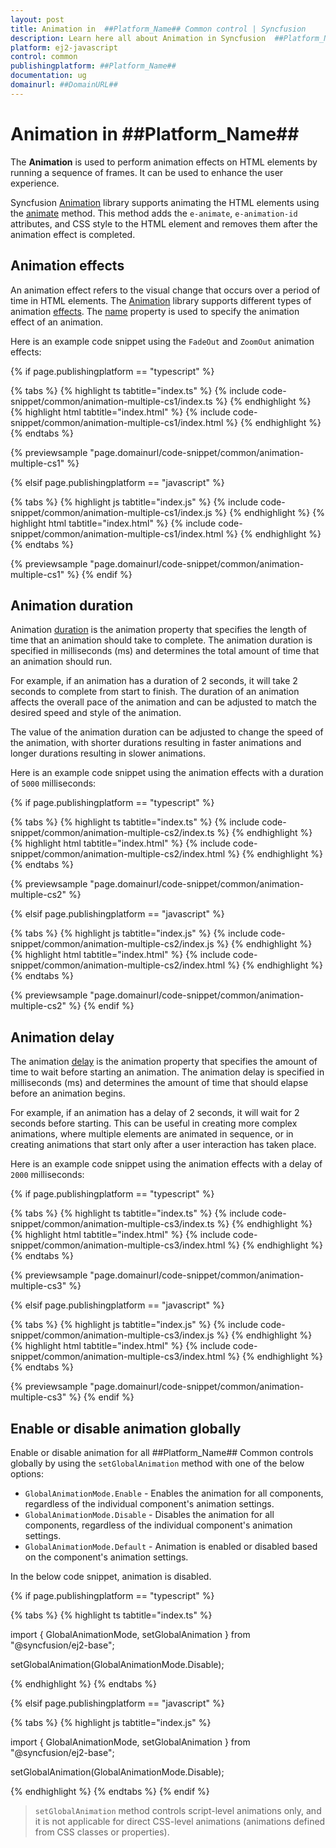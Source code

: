 ```yaml
---
layout: post
title: Animation in  ##Platform_Name## Common control | Syncfusion
description: Learn here all about Animation in Syncfusion  ##Platform_Name##  Common control of Syncfusion Essential JS 2 and more.
platform: ej2-javascript
control: common
publishingplatform: ##Platform_Name##
documentation: ug
domainurl: ##DomainURL##
---
```


# Animation in ##Platform_Name##

The **Animation** is used to perform animation effects on HTML elements by running a sequence of frames. It can be used to enhance the user experience.

Syncfusion [Animation](https://ej2.syncfusion.com/documentation/api/base/animation/) library supports animating the HTML elements using the [animate](../api/base/animation/#animate) method. This method adds the `e-animate`, `e-animation-id` attributes, and CSS style to the HTML element and removes them after the animation effect is completed.

## Animation effects

An animation effect refers to the visual change that occurs over a period of time in HTML elements. The [Animation](https://ej2.syncfusion.com/documentation/api/base/animation/) library supports different types of animation [effects](https://ej2.syncfusion.com/documentation/api/base/effect/#effect). The [name](https://ej2.syncfusion.com/documentation/api/base/animation/#name) property is used to specify the animation effect of an animation.

Here is an example code snippet using the `FadeOut` and `ZoomOut` animation effects:

{% if page.publishingplatform == "typescript" %}

 {% tabs %}
{% highlight ts tabtitle="index.ts" %}
{% include code-snippet/common/animation-multiple-cs1/index.ts %}
{% endhighlight %}
{% highlight html tabtitle="index.html" %}
{% include code-snippet/common/animation-multiple-cs1/index.html %}
{% endhighlight %}
{% endtabs %}
        
{% previewsample "page.domainurl/code-snippet/common/animation-multiple-cs1" %}

{% elsif page.publishingplatform == "javascript" %}

{% tabs %}
{% highlight js tabtitle="index.js" %}
{% include code-snippet/common/animation-multiple-cs1/index.js %}
{% endhighlight %}
{% highlight html tabtitle="index.html" %}
{% include code-snippet/common/animation-multiple-cs1/index.html %}
{% endhighlight %}
{% endtabs %}

{% previewsample "page.domainurl/code-snippet/common/animation-multiple-cs1" %}
{% endif %}

## Animation duration

Animation [duration](https://ej2.syncfusion.com/documentation/api/base/animation/#duration) is the animation property that specifies the length of time that an animation should take to complete. The animation duration is specified in milliseconds (ms) and determines the total amount of time that an animation should run.

For example, if an animation has a duration of 2 seconds, it will take 2 seconds to complete from start to finish. The duration of an animation affects the overall pace of the animation and can be adjusted to match the desired speed and style of the animation.

The value of the animation duration can be adjusted to change the speed of the animation, with shorter durations resulting in faster animations and longer durations resulting in slower animations.

Here is an example code snippet using the animation effects with a duration of `5000` milliseconds:

{% if page.publishingplatform == "typescript" %}

 {% tabs %}
{% highlight ts tabtitle="index.ts" %}
{% include code-snippet/common/animation-multiple-cs2/index.ts %}
{% endhighlight %}
{% highlight html tabtitle="index.html" %}
{% include code-snippet/common/animation-multiple-cs2/index.html %}
{% endhighlight %}
{% endtabs %}
        
{% previewsample "page.domainurl/code-snippet/common/animation-multiple-cs2" %}

{% elsif page.publishingplatform == "javascript" %}

{% tabs %}
{% highlight js tabtitle="index.js" %}
{% include code-snippet/common/animation-multiple-cs2/index.js %}
{% endhighlight %}
{% highlight html tabtitle="index.html" %}
{% include code-snippet/common/animation-multiple-cs2/index.html %}
{% endhighlight %}
{% endtabs %}

{% previewsample "page.domainurl/code-snippet/common/animation-multiple-cs2" %}
{% endif %}

## Animation delay

The animation [delay](https://ej2.syncfusion.com/documentation/api/base/animation/#delay) is the animation property that specifies the amount of time to wait before starting an animation. The animation delay is specified in milliseconds (ms) and determines the amount of time that should elapse before an animation begins.

For example, if an animation has a delay of 2 seconds, it will wait for 2 seconds before starting. This can be useful in creating more complex animations, where multiple elements are animated in sequence, or in creating animations that start only after a user interaction has taken place.

Here is an example code snippet using the animation effects with a delay of `2000` milliseconds:

{% if page.publishingplatform == "typescript" %}

 {% tabs %}
{% highlight ts tabtitle="index.ts" %}
{% include code-snippet/common/animation-multiple-cs3/index.ts %}
{% endhighlight %}
{% highlight html tabtitle="index.html" %}
{% include code-snippet/common/animation-multiple-cs3/index.html %}
{% endhighlight %}
{% endtabs %}
        
{% previewsample "page.domainurl/code-snippet/common/animation-multiple-cs3" %}

{% elsif page.publishingplatform == "javascript" %}

{% tabs %}
{% highlight js tabtitle="index.js" %}
{% include code-snippet/common/animation-multiple-cs3/index.js %}
{% endhighlight %}
{% highlight html tabtitle="index.html" %}
{% include code-snippet/common/animation-multiple-cs3/index.html %}
{% endhighlight %}
{% endtabs %}

{% previewsample "page.domainurl/code-snippet/common/animation-multiple-cs3" %}
{% endif %}

## Enable or disable animation globally

Enable or disable animation for all ##Platform_Name## Common controls globally by using the `setGlobalAnimation` method with one of the below options:

* `GlobalAnimationMode.Enable` - Enables the animation for all components, regardless of the individual component's animation settings.
* `GlobalAnimationMode.Disable` - Disables the animation for all components, regardless of the individual component's animation settings.
* `GlobalAnimationMode.Default` - Animation is enabled or disabled based on the component's animation settings.

In the below code snippet, animation is disabled.

{% if page.publishingplatform == "typescript" %}

{% tabs %}
{% highlight ts tabtitle="index.ts" %}

import { GlobalAnimationMode, setGlobalAnimation } from "@syncfusion/ej2-base";

setGlobalAnimation(GlobalAnimationMode.Disable);

{% endhighlight %}
{% endtabs %}

{% elsif page.publishingplatform == "javascript" %}

{% tabs %}
{% highlight js tabtitle="index.js" %}

import { GlobalAnimationMode, setGlobalAnimation } from "@syncfusion/ej2-base";

setGlobalAnimation(GlobalAnimationMode.Disable);

{% endhighlight %}
{% endtabs %}
{% endif %}

> `setGlobalAnimation` method controls script-level animations only, and it is not applicable for direct CSS-level animations (animations defined from CSS classes or properties).